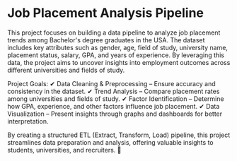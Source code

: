 # Job Placement Analysis Pipeline
This project focuses on building a data pipeline to analyze job placement trends among Bachelor's degree graduates in the USA. The dataset includes key attributes such as gender, age, field of study, university name, placement status, salary, GPA, and years of experience. By leveraging this data, the project aims to uncover insights into employment outcomes across different universities and fields of study.

Project Goals:
✔ Data Cleaning & Preprocessing – Ensure accuracy and consistency in the dataset.
✔ Trend Analysis – Compare placement rates among universities and fields of study.
✔ Factor Identification – Determine how GPA, experience, and other factors influence job placement.
✔ Data Visualization – Present insights through graphs and dashboards for better interpretation.

By creating a structured ETL (Extract, Transform, Load) pipeline, this project streamlines data preparation and analysis, offering valuable insights to students, universities, and recruiters. 🚀
